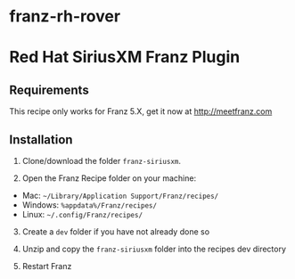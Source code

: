# franz-rh-rover

# Red Hat SiriusXM Franz Plugin

## Requirements
This recipe only works for Franz 5.X, get it now at http://meetfranz.com

## Installation

1. Clone/download the folder `franz-siriusxm`.

2. Open the Franz Recipe folder on your machine:
  * Mac: `~/Library/Application Support/Franz/recipes/`
  * Windows: `%appdata%/Franz/recipes/`
  * Linux: `~/.config/Franz/recipes/`

3. Create a `dev` folder if you have not already done so

3. Unzip and copy the `franz-siriusxm` folder into the recipes dev directory

4. Restart Franz